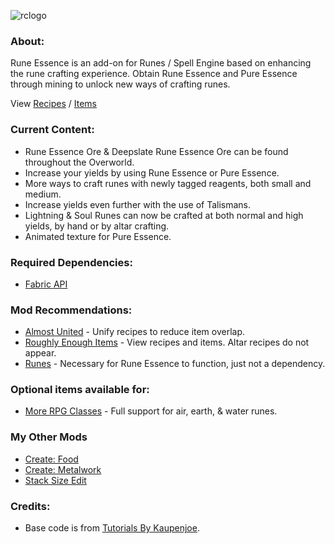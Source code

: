 ![rclogo](https://github.com/AverageAnime/RuneEssence/assets/150550990/1876fa66-4900-4529-bf58-315f4a8e99b1)
### **About:**

Rune Essence is an add-on for Runes / Spell Engine based on enhancing the rune crafting experience. Obtain Rune Essence and Pure Essence through mining to unlock new ways of crafting runes.

View [Recipes](https://github.com/AverageAnime/RuneEssence/wiki/Recipes) / [Items](https://github.com/AverageAnime/RuneEssence/wiki/Item-Preview)
### **Current Content:**

* Rune Essence Ore & Deepslate Rune Essence Ore can be found throughout the Overworld.
* Increase your yields by using Rune Essence or Pure Essence.
* More ways to craft runes with newly tagged reagents, both small and medium.
* Increase yields even further with the use of Talismans.
* Lightning & Soul Runes can now be crafted at both normal and high yields, by hand or by altar crafting.
* Animated texture for Pure Essence.

### **Required Dependencies:**

* [Fabric API](https://www.curseforge.com/minecraft/mc-mods/fabric-api)

### **Mod Recommendations:**

* [Almost United](https://www.curseforge.com/minecraft/mc-mods/almost-unified) - Unify recipes to reduce item overlap.
* [Roughly Enough Items](https://www.curseforge.com/minecraft/mc-mods/roughly-enough-items) - View recipes and items. Altar recipes do not appear.
* [Runes](https://www.curseforge.com/minecraft/mc-mods/rune-crafting) - Necessary for Rune Essence to function, just not a dependency.

### **Optional items available for:**

* [More RPG Classes](https://www.curseforge.com/minecraft/mc-mods/more-rpg-classes) - Full support for air, earth, & water runes.

### **My Other Mods**

* [Create: Food](https://www.curseforge.com/minecraft/mc-mods/create-food-fabric)
* [Create: Metalwork](https://www.curseforge.com/minecraft/mc-mods/create-metalwork-fabric)
* [Stack Size Edit](https://www.curseforge.com/minecraft/mc-mods/stack-size-edit-fabric)

### **Credits:**

* Base code is from [Tutorials By Kaupenjoe](https://github.com/Tutorials-By-Kaupenjoe/Fabric-Tutorial-1.20.X).
